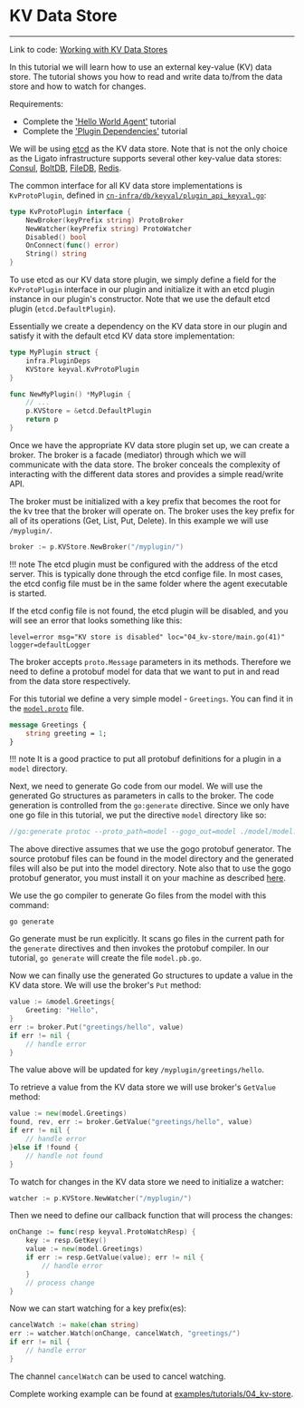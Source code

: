 # KV Data Store

---

Link to code: [Working with KV Data Stores][code-link]

In this tutorial we will learn how to use an external key-value (KV) data store.
The tutorial shows you how to read and write data to/from the data store and how to 
watch for changes. 

Requirements:

* Complete the ['Hello World Agent'](01_hello-world.md) tutorial
* Complete the ['Plugin Dependencies'](02_plugin-deps.md) tutorial

We will be using [etcd][1] as the KV data store. Note that is not the only choice as the Ligato infrastructure supports several other key-value data stores: [Consul][2], [BoltDB][3], [FileDB][4], 
[Redis][5].

The common interface for all KV data store implementations is `KvProtoPlugin`, 
defined in [`cn-infra/db/keyval/plugin_api_keyval.go`][7]:

```go
type KvProtoPlugin interface {
	NewBroker(keyPrefix string) ProtoBroker
	NewWatcher(keyPrefix string) ProtoWatcher
	Disabled() bool
	OnConnect(func() error)
	String() string
}
```

To use etcd as our KV data store plugin, we simply define a field for the 
`KvProtoPlugin` interface in our plugin and initialize it with an etcd plugin 
instance in our plugin's constructor. Note that we use the default etcd plugin
(`etcd.DefaultPlugin`). 

Essentially we create a dependency on the KV data store in our plugin and satisfy it with the default etcd KV data
store implementation:

```go
type MyPlugin struct {
	infra.PluginDeps
	KVStore keyval.KvProtoPlugin
}

func NewMyPlugin() *MyPlugin {
	// ...
	p.KVStore = &etcd.DefaultPlugin
	return p
}
```

Once we have the appropriate KV data store plugin set up, we can create a broker. The broker is a facade (mediator) through which we will communicate with the data store. The broker conceals the complexity of interacting with the different data stores and provides a simple read/write API. 

The broker must be initialized with a key prefix that becomes the root for the
kv tree that the broker will operate on. The broker uses the key prefix for all
of  its operations (Get, List, Put, Delete). In this example we will use `/myplugin/`.

```go
broker := p.KVStore.NewBroker("/myplugin/")
```

!!! note
    The etcd plugin must be configured with the address of the etcd server. This is typically done through the etcd confige file. In most cases, the etcd config file must be in the same folder where the agent executable is started. 

If the etcd config file is not found, the etcd plugin will be disabled, and you will see an error that looks something like this:
```
level=error msg="KV store is disabled" loc="04_kv-store/main.go(41)" logger=defaultLogger
```

The broker accepts `proto.Message` parameters in its methods. Therefore we need to define a protobuf model for data that we want to put in and read from the data store respectively.

For this tutorial we define a very simple model - `Greetings`. You can find it in
the [`model.proto`][6] file.

```proto
message Greetings {
    string greeting = 1;
}
```
!!! note
    It is a good practice to put all protobuf definitions for a plugin in a `model` directory.

Next, we need to generate Go code from our model. We will use the generated Go 
structures as parameters in calls to the broker. The code generation is controlled
from the `go:generate` directive. Since we only have one go file in this tutorial,
we put the directive `model` directory like so:

```go
//go:generate protoc --proto_path=model --gogo_out=model ./model/model.proto
```
The above directive assumes that we use the gogo protobuf generator.
The source protobuf files can be found in the model directory and the
generated files will also be put into the model directory. Note also that to
use the gogo protobuf generator, you must install it on your machine as 
described [here](https://github.com/gogo/protobuf).

We use the go compiler to generate Go files from the model with this command:
```
go generate
``` 
Go generate must be run explicitly. It scans go files in the current path for
the `generate` directives and then invokes the protobuf compiler. In our 
tutorial, `go generate` will create the file `model.pb.go`.

Now we can finally use the generated Go structures to update a value in the 
KV data store. We will use the broker's `Put` method:

```go
value := &model.Greetings{
	Greeting: "Hello",
}
err := broker.Put("greetings/hello", value)
if err != nil {
	// handle error
}
```

The value above will be updated for key `/myplugin/greetings/hello`.

To retrieve a value from the KV data store we will use broker's `GetValue` method:

```go
value := new(model.Greetings)
found, rev, err := broker.GetValue("greetings/hello", value)
if err != nil {
	// handle error
}else if !found {
	// handle not found
}
```

To watch for changes in the KV data store we need to initialize a watcher:

```go
watcher := p.KVStore.NewWatcher("/myplugin/")
```

Then we need to define our callback function that will process the changes:

```go
onChange := func(resp keyval.ProtoWatchResp) {
	key := resp.GetKey()
	value := new(model.Greetings)
	if err := resp.GetValue(value); err != nil {
		// handle error
	}
	// process change
}
```

Now we can start watching for a key prefix(es):

```go
cancelWatch := make(chan string)
err := watcher.Watch(onChange, cancelWatch, "greetings/")
if err != nil {
	// handle error
}
```

The channel `cancelWatch` can be used to cancel watching.

Complete working example can be found at [examples/tutorials/04_kv-store](https://github.com/ligato/cn-infra/blob/master/examples/tutorials/04_kv-store).

[1]: https://github.com/ligato/cn-infra/tree/master/db/keyval/etcd
[2]: https://github.com/ligato/cn-infra/tree/master/db/keyval/consul
[3]: https://github.com/ligato/cn-infra/tree/master/db/keyval/bolt
[4]: https://github.com/ligato/cn-infra/tree/master/db/keyval/filedb
[5]: https://github.com/ligato/cn-infra/tree/master/db/keyval/redis
[6]: https://github.com/ligato/cn-infra/blob/master/examples/tutorials/04_kv-store/model/model.proto
[7]: https://github.com/ligato/cn-infra/blob/master/db/keyval/plugin_api_keyval.go
[code-link]: https://github.com/ligato/cn-infra/tree/master/examples/tutorials/04_kv-store